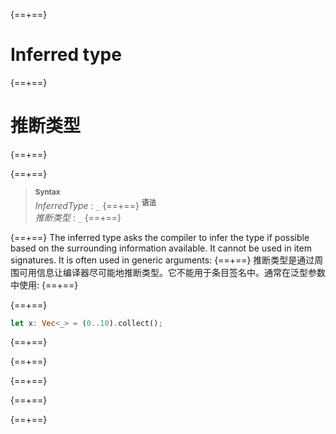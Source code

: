 {==+==}
# Inferred type
{==+==}
# 推断类型
{==+==}


{==+==}
> **<sup>Syntax</sup>**\
> _InferredType_ : `_`
{==+==}
> **<sup>语法</sup>**\
> _推断类型_ : `_`
{==+==}


{==+==}
The inferred type asks the compiler to infer the type if possible based on the
surrounding information available. It cannot be used in item signatures. It is
often used in generic arguments:
{==+==}
推断类型是通过周围可用信息让编译器尽可能地推断类型。它不能用于条目签名中。通常在泛型参数中使用:
{==+==}


{==+==}
```rust
let x: Vec<_> = (0..10).collect();
```
{==+==}

{==+==}


{==+==}
<!--
  What else should be said here?
  The only documentation I am aware of is https://rustc-dev-guide.rust-lang.org/type-inference.html
  There should be a broader discussion of type inference somewhere.
-->
{==+==}

{==+==}